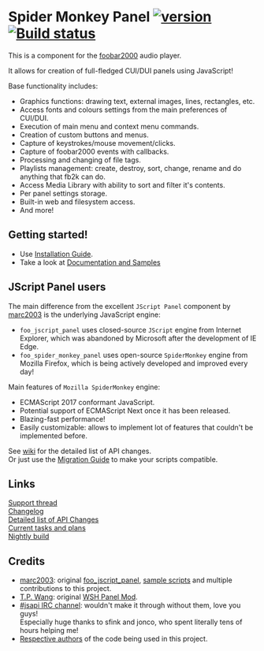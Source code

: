 # Spider Monkey Panel [![version][version-badge]][CHANGELOG] [![Build status](https://ci.appveyor.com/api/projects/status/4fg787ijr73u7mxc/branch/master?svg=true)](https://ci.appveyor.com/project/TheQwertiest/foo-spider-monkey-panel/branch/master)

This is a component for the [foobar2000](https://www.foobar2000.org) audio player.

It allows for creation of full-fledged CUI/DUI panels using JavaScript!  

Base functionality includes:
* Graphics functions: drawing text, external images, lines, rectangles, etc.
* Access fonts and colours settings from the main preferences of CUI/DUI.
* Execution of main menu and context menu commands.
* Creation of custom buttons and menus.
* Capture of keystrokes/mouse movement/clicks.
* Capture of foobar2000 events with callbacks.
* Processing and changing of file tags.
* Playlists management: create, destroy, sort, change, rename and do anything that fb2k can do.
* Access Media Library with ability to sort and filter it's contents.
* Per panel settings storage. 
* Built-in web and filesystem access.
* And more!

## Getting started!

- Use [Installation Guide](https://github.com/TheQwertiest/foo_spider_monkey_panel/wiki/Installation).
- Take a look at [Documentation and Samples](https://github.com/TheQwertiest/foo_spider_monkey_panel/wiki/Script-documentation)

## JScript Panel users

The main difference from the excellent `JScript Panel` component by [marc2003](https://github.com/marc2k3) is the underlying JavaScript engine:
- `foo_jscript_panel` uses closed-source `JScript` engine from Internet Explorer, which was abandoned by Microsoft after the development of IE Edge.
- `foo_spider_monkey_panel` uses open-source `SpiderMonkey` engine from Mozilla Firefox, which is being actively developed and improved every day!

Main features of `Mozilla SpiderMonkey` engine:
- ECMAScript 2017 conformant JavaScript.
- Potential support of ECMAScript Next once it has been released.
- Blazing-fast performance!
- Easily customizable: allows to implement lot of features that couldn't be implemented before.

See [wiki][API_CHANGES] for the detailed list of API changes.  
Or just use the [Migration Guide](https://github.com/TheQwertiest/foo_spider_monkey_panel/wiki/JScript-to-SpiderMonkey-migration-guide) to make your scripts compatible.

## Links
[Support thread](https://hydrogenaud.io/index.php/topic,116669.new.html)  
[Changelog][CHANGELOG]  
[Detailed list of API Changes][API_CHANGES]  
[Current tasks and plans][TODO]  
[Nightly build](https://ci.appveyor.com/api/projects/theqwertiest/foo-spider-monkey-panel/artifacts/_result%2FWin32_Release%2Ffoo_spider_monkey_panel.fb2k-component?branch=master&job=Configuration%3A%20Release)

## Credits
- [marc2003](https://github.com/marc2k3): original [foo_jscript_panel](https://github.com/marc2k3/foo_jscript_panel), [sample scripts](https://github.com/marc2k3/smp_2003) and multiple contributions to this project. 
- [T.P. Wang](https://hydrogenaud.io/index.php?action=profile;u=44175): original [WSH Panel Mod](https://code.google.com/archive/p/foo-wsh-panel-mod).  
- [#jsapi IRC channel](https://wiki.mozilla.org/IRC): wouldn't make it through without them, love you guys!  
  Especially huge thanks to sfink and jonco, who spent literally tens of hours helping me!  
- [Respective authors](THIRD_PARTY_NOTICES.md) of the code being used in this project.

[CHANGELOG]: CHANGELOG.md
[TODO]: https://github.com/TheQwertiest/foo_spider_monkey_panel/projects/1
[API_CHANGES]: https://github.com/TheQwertiest/foo_spider_monkey_panel/wiki/API-Changes
[version-badge]: https://img.shields.io/badge/version-1.0.0-blue.svg

